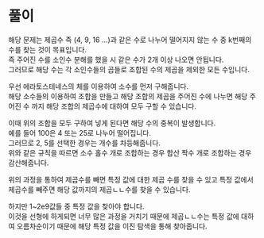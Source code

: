 # 풀이

해당 문제는 제곱수 즉 (4, 9, 16 ...)과 같은 수로 나누어 떨어지지 않는 수 중 k번째의 수를 찾는 것이 목표입니다.  
즉 주어진 수를 소인수 분해를 했을 시 같은 수가 2개 이상 나오면 안됩니다.  
그러므로 해당 수는 각 소인수들의 곱들로 조합된 수의 제곱을 제외한 모든 수입니다.  

우선 에라토스테네스의 체를 이용하여 소수를 먼저 구해줍니다.  
해당 소수들의 이용하여 조합을 만들고 해당 조합의 제곱을 주어진 수에 나누면 해당 주어진 수 까지 해당 조합의 제곱수에 대하여 모두 구할 수 있습니다.  

이때 위의 조합을 모두 구하여 넣게 된다면 해당 수의 중복이 발생합니다.  
예를 들어 100은 4 또는 25로 나누어 떨어집니다.  
그러므로 2, 5를 선택한 경우는 개수를 차등해줍니다.  
위와 같은 규칙을 따르면 소수 홀수 개로 조합하는 경우 합산 짝수 개로 조합하는 경우 감산해줍니다.  

위의 과정을 통하여 제곱수를 빼면 특정 값에 대한 제곱 수를 찾을 수 있고 특정 값에서 제곱수를 빼주면 해당 값까지의 제곱ㄴㄴ수를 찾을 수 있습니다.  

하지만 1~2e9값들 중 특정 값을 찾아야 합니다.  
이것을 선형에 하게되면 너무 많은 과정을 거치기 때문에 제곱ㄴㄴ수는 특정 값에 대하여 오름차순이기 때문에 해당 특정 값을 이진 탐색을 통해 찾아줍니다.